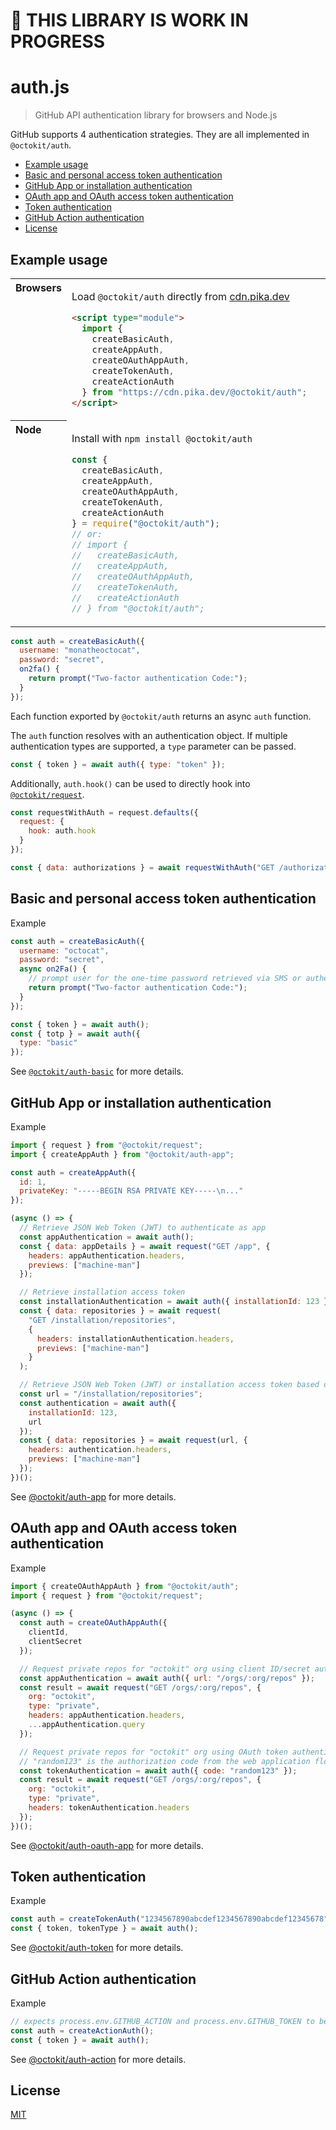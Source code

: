 # 🚧 THIS LIBRARY IS WORK IN PROGRESS

# auth.js

> GitHub API authentication library for browsers and Node.js

GitHub supports 4 authentication strategies. They are all implemented in `@octokit/auth`.

<!-- toc -->

- [Example usage](#example-usage)
- [Basic and personal access token authentication](#basic-and-personal-access-token-authentication)
- [GitHub App or installation authentication](#github-app-or-installation-authentication)
- [OAuth app and OAuth access token authentication](#oauth-app-and-oauth-access-token-authentication)
- [Token authentication](#token-authentication)
- [GitHub Action authentication](#github-action-authentication)
- [License](#license)

<!-- tocstop -->

## Example usage

<table>
<tbody valign=top align=left>
<tr><th>
Browsers
</th><td width=100%>

Load `@octokit/auth` directly from [cdn.pika.dev](https://cdn.pika.dev)

```html
<script type="module">
  import {
    createBasicAuth,
    createAppAuth,
    createOAuthAppAuth,
    createTokenAuth,
    createActionAuth
  } from "https://cdn.pika.dev/@octokit/auth";
</script>
```

</td></tr>
<tr><th>
Node
</th><td>

Install with <code>npm install @octokit/auth</code>

```js
const {
  createBasicAuth,
  createAppAuth,
  createOAuthAppAuth,
  createTokenAuth,
  createActionAuth
} = require("@octokit/auth");
// or:
// import {
//   createBasicAuth,
//   createAppAuth,
//   createOAuthAppAuth,
//   createTokenAuth,
//   createActionAuth
// } from "@octokit/auth";
```

</td></tr>
</tbody>
</table>

```js
const auth = createBasicAuth({
  username: "monatheoctocat",
  password: "secret",
  on2fa() {
    return prompt("Two-factor authentication Code:");
  }
});
```

Each function exported by `@octokit/auth` returns an async `auth` function.

The `auth` function resolves with an authentication object. If multiple authentication types are supported, a `type` parameter can be passed.

```js
const { token } = await auth({ type: "token" });
```

Additionally, `auth.hook()` can be used to directly hook into [`@octokit/request`](https://github.com/octokit/request.js#readme).

```js
const requestWithAuth = request.defaults({
  request: {
    hook: auth.hook
  }
});

const { data: authorizations } = await requestWithAuth("GET /authorizations");
```

## Basic and personal access token authentication

Example

```js
const auth = createBasicAuth({
  username: "octocat",
  password: "secret",
  async on2Fa() {
    // prompt user for the one-time password retrieved via SMS or authenticator app
    return prompt("Two-factor authentication Code:");
  }
});

const { token } = await auth();
const { totp } = await auth({
  type: "basic"
});
```

See [`@octokit/auth-basic`](https://github.com/octokit/auth-basic.js#readme) for more details.

## GitHub App or installation authentication

Example

```js
import { request } from "@octokit/request";
import { createAppAuth } from "@octokit/auth-app";

const auth = createAppAuth({
  id: 1,
  privateKey: "-----BEGIN RSA PRIVATE KEY-----\n..."
});

(async () => {
  // Retrieve JSON Web Token (JWT) to authenticate as app
  const appAuthentication = await auth();
  const { data: appDetails } = await request("GET /app", {
    headers: appAuthentication.headers,
    previews: ["machine-man"]
  });

  // Retrieve installation access token
  const installationAuthentication = await auth({ installationId: 123 });
  const { data: repositories } = await request(
    "GET /installation/repositories",
    {
      headers: installationAuthentication.headers,
      previews: ["machine-man"]
    }
  );

  // Retrieve JSON Web Token (JWT) or installation access token based on request url
  const url = "/installation/repositories";
  const authentication = await auth({
    installationId: 123,
    url
  });
  const { data: repositories } = await request(url, {
    headers: authentication.headers,
    previews: ["machine-man"]
  });
})();
```

See [@octokit/auth-app](https://github.com/octokit/auth-app.js#readme) for more details.

## OAuth app and OAuth access token authentication

Example

```js
import { createOAuthAppAuth } from "@octokit/auth";
import { request } from "@octokit/request";

(async () => {
  const auth = createOAuthAppAuth({
    clientId,
    clientSecret
  });

  // Request private repos for "octokit" org using client ID/secret authentication
  const appAuthentication = await auth({ url: "/orgs/:org/repos" });
  const result = await request("GET /orgs/:org/repos", {
    org: "octokit",
    type: "private",
    headers: appAuthentication.headers,
    ...appAuthentication.query
  });

  // Request private repos for "octokit" org using OAuth token authentication.
  // "random123" is the authorization code from the web application flow, see https://git.io/fhd1D
  const tokenAuthentication = await auth({ code: "random123" });
  const result = await request("GET /orgs/:org/repos", {
    org: "octokit",
    type: "private",
    headers: tokenAuthentication.headers
  });
})();
```

See [@octokit/auth-oauth-app](https://github.com/octokit/auth-oauth-app.js#readme) for more details.

## Token authentication

Example

```js
const auth = createTokenAuth("1234567890abcdef1234567890abcdef12345678");
const { token, tokenType } = await auth();
```

See [@octokit/auth-token](https://github.com/octokit/auth-token.js#readme) for more details.

## GitHub Action authentication

Example

```js
// expects process.env.GITHUB_ACTION and process.env.GITHUB_TOKEN to be set
const auth = createActionAuth();
const { token } = await auth();
```

See [@octokit/auth-action](https://github.com/octokit/auth-action.js#readme) for more details.

## License

[MIT](LICENSE)
